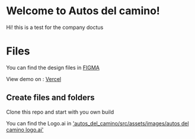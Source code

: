# Welcome to Autos del camino!

Hi! this is a test for the company doctus

# Files

You can find the design files in [FIGMA](https://www.figma.com/file/etnoPwVadLgUasNnEgQ52g/Autos-Del-Camino?node-id=0:1)

View demo on : [Vercel](https://autosdelcamino.vercel.app/)

## Create files and folders

Clone this repo and start with you own build

You can find the Logo.ai in ['autos_del_camino/src/assets/images/autos del camino logo.ai'](https://github.com/mdesignerco/autos_del_camino/tree/master/src/assets/images)
